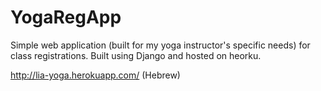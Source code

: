 # YogaRegApp
Simple web application (built for my yoga instructor's specific needs) for class registrations.
Built using Django and hosted on heorku.

http://lia-yoga.herokuapp.com/
(Hebrew)
